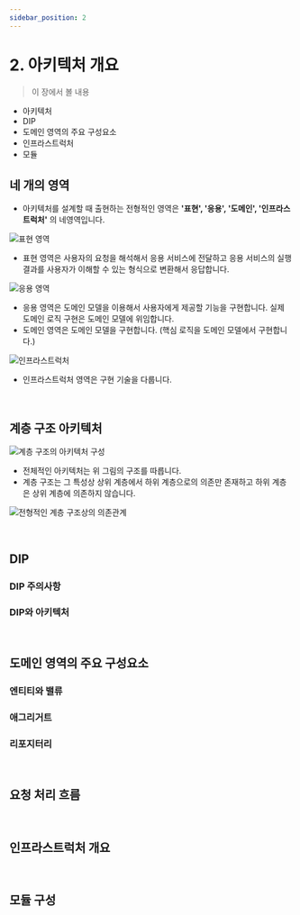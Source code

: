 ```yaml
---
sidebar_position: 2
---
```


# 2. 아키텍처 개요

> 이 장에서 볼 내용

- 아키텍처
- DIP
- 도메인 영역의 주요 구성요소
- 인프라스트럭처
- 모듈

## 네 개의 영역

- 아키텍처를 설계할 때 출현하는 전형적인 영역은 **'표현', '응용', '도메인', '인프라스트럭처'** 의 네영역입니다.

![표현 영역](https://user-images.githubusercontent.com/42582516/149680661-dbc6ad00-e074-4bbb-bce7-a480222adfb7.png)

- 표현 영역은 사용자의 요청을 해석해서 응용 서비스에 전달하고 응용 서비스의 실행 결과를 사용자가 이해할 수 있는 형식으로 변환해서 응답합니다.

![응용 영역](https://user-images.githubusercontent.com/42582516/149680764-7316319f-a887-491e-9657-72d5f94d9797.png)

- 응용 영역은 도메인 모델을 이용해서 사용자에게 제공할 기능을 구현합니다. 실제 도메인 로직 구현은 도메인 모델에 위임합니다.
- 도메인 영역은 도메인 모델을 구현합니다. (핵심 로직을 도메인 모델에서 구현합니다.)

![인프라스트럭처](https://user-images.githubusercontent.com/42582516/149680873-cd72be2d-d7c9-40bb-b269-30964fcf920c.png)

- 인프라스트럭처 영역은 구현 기술을 다룹니다.

<br/>

## 계층 구조 아키텍처

![계층 구조의 아키텍처 구성](https://user-images.githubusercontent.com/42582516/149680967-f76a0e77-ec54-4e42-bbbc-484e2e5b443a.png)

- 전체적인 아키텍처는 위 그림의 구조를 따릅니다.
- 계층 구조는 그 특성상 상위 계층에서 하위 계층으로의 의존만 존재하고 하위 계층은 상위 계층에 의존하지 않습니다.

![전형적인 계층 구조상의 의존관계](https://user-images.githubusercontent.com/42582516/149681123-624aafc7-8220-4d44-aa90-783aea26a7cd.png)

<br/>

## DIP

### DIP 주의사항

### DIP와 아키텍처

<br/>

## 도메인 영역의 주요 구성요소

### 엔티티와 밸류

### 애그리거트

### 리포지터리

<br/>

## 요청 처리 흐름

<br/>

## 인프라스트럭처 개요

<br/>

## 모듈 구성
